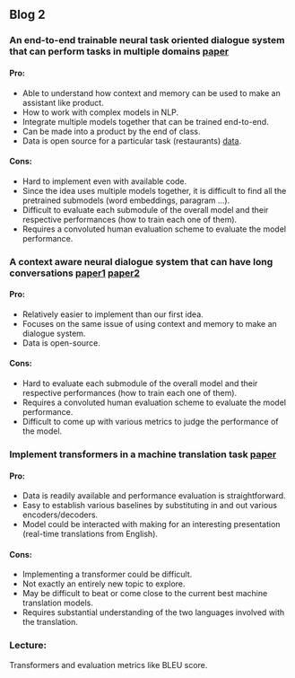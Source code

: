 ## Blog 2

### An end-to-end trainable neural task oriented dialogue system that can perform tasks in multiple domains [paper](https://arxiv.org/pdf/1604.04562.pdf)

#### Pro: 
- Able to understand how context and memory can be used to make an assistant like product.
- How to work with complex models in NLP.
- Integrate multiple models together that can be trained end-to-end.
- Can be made into a product by the end of class.
- Data is open source for a particular task (restaurants) [data](https://www.repository.cam.ac.uk/handle/1810/260970).

#### Cons:
- Hard to implement even with available code.
- Since the idea uses multiple models together, it is difficult to find all the pretrained submodels (word embeddings, paragram …).
- Difficult to evaluate each submodule of the overall model and their respective performances (how to train each one of them).
- Requires a convoluted human evaluation scheme to evaluate the model performance.

### A context aware neural dialogue system that can have long conversations [paper1](https://arxiv.org/pdf/1608.07076.pdf) [paper2](https://aclweb.org/anthology/W18-5020)

#### Pro:
- Relatively easier to implement than our first idea.
- Focuses on the same issue of using context and memory to make an dialogue system.
- Data is open-source.

#### Cons:
- Hard to evaluate each submodule of the overall model and their respective performances (how to train each one of them).
- Requires a convoluted human evaluation scheme to evaluate the model performance.
- Difficult to come up with various metrics to judge the performance of the model.

### Implement transformers in a machine translation task [paper](https://arxiv.org/pdf/1706.03762.pdf) 

#### Pro:
- Data is readily available and performance evaluation is straightforward.
- Easy to establish various baselines by substituting in and out various encoders/decoders.
- Model could be interacted with making for an interesting presentation (real-time translations from English).

#### Cons:
- Implementing a transformer could be difficult.
- Not exactly an entirely new topic to explore.
- May be difficult to beat or come close to the current best machine translation models.
- Requires substantial understanding of the two languages involved with the translation.

### Lecture: 
Transformers and evaluation metrics like BLEU score.
